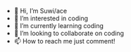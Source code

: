 - 👋 Hi, I’m Suwi/ace
- 👀 I’m interested in coding
- 🌱 I’m currently learning coding
- 💞️ I’m looking to collaborate on coding
- 📫 How to reach me just comment!
